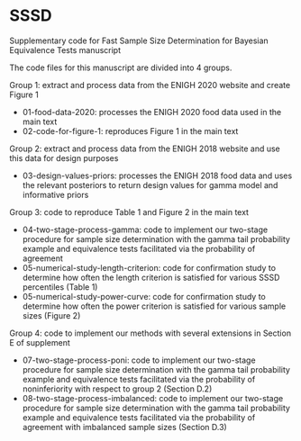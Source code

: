 # SSSD
Supplementary code for Fast Sample Size Determination for Bayesian Equivalence Tests manuscript

The code files for this manuscript are divided into 4 groups.

Group 1: extract and process data from the ENIGH 2020 website and create Figure 1
- 01-food-data-2020: processes the ENIGH 2020 food data used in the main text
- 02-code-for-figure-1: reproduces Figure 1 in the main text

Group 2: extract and process data from the ENIGH 2018 website and use this data for design purposes
- 03-design-values-priors: processes the ENIGH 2018 food data and uses the relevant posteriors
                           to return design values for gamma model and informative priors

Group 3: code to reproduce Table 1 and Figure 2 in the main text
- 04-two-stage-process-gamma: code to implement our two-stage procedure for sample size determination
	                      with the gamma tail probability example and equivalence tests facilitated
                              via the probability of agreement
- 05-numerical-study-length-criterion: code for confirmation study to determine how often the length
                                       criterion is satisfied for various SSSD percentiles (Table 1)
- 05-numerical-study-power-curve: code for confirmation study to determine how often the power
                                  criterion is satisfied for various sample sizes (Figure 2)

Group 4: code to implement our methods with several extensions in Section E of supplement
- 07-two-stage-process-poni: code to implement our two-stage procedure for sample size determination
	                     with the gamma tail probability example and equivalence tests facilitated
                             via the probability of noninferiority with respect to group 2 (Section D.2)
- 08-two-stage-process-imbalanced: code to implement our two-stage procedure for sample size determination
	                           with the gamma tail probability example and equivalence tests facilitated
                                   via the probability of agreement with imbalanced sample sizes (Section D.3)
